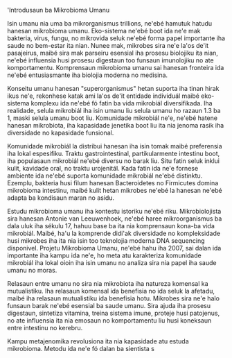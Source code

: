 'Introdusaun ba Mikrobioma Umanu

Isin umanu nia uma ba mikrorganismus trillions, ne'ebé hamutuk hatudu hanesan mikrobioma umanu. Eko-sistema ne'ebé boot ida ne'e mak bakteria, virus, fungu, no mikrovida seluk ne'ebé forma papel importante iha saude no bem-estar ita nian. Nunee mak, mikrobes sira ne'e la'os de'it pasajeirus, maibé sira mak parseiru esensial iha prosesu biolojiku ita nian, ne'ebé influensia husi prosesu digestaun too funsaun imunolojiku no ate komportamentu. Komprensaun mikrobioma umanu sai hanesan fronteira ida ne'ebé entusiasmante iha biolojia moderna no medisina.

Konseitu umanu hanesan "superorganismus" hetan suporta iha tinan hirak ikus ne'e, rekonhese katak ami la'os de'it entidade individuál maibé eko-sistema komplexu ida ne'ebé fó fatin ba vida mikrobiál diversifikada. Iha realidade, selula mikrobiál iha isin umanu liu selula umanu ho razaun 1.3 ba 1, maski selula umanu boot liu. Komunidade mikrobiál ne'e, ne'ebé hatene hanesan mikrobiota, iha kapasidade jenetika boot liu ita nia jenoma rasik iha diversidade no kapasidade funsional.

Komunidade mikrobiál la distribui hanesan iha isin tomak maibé preferensia iha lokal espesifiku. Traktu gastrointestinal, partikularmente intestinu boot, iha populasaun mikrobiál ne'ebé diversu no barak liu. Situ fatin seluk inklui kulit, kavidade oral, no traktu urojenitál. Kada fatin ida ne'e fornese ambiente ida ne'ebé suporta komunidade mikrobiál ne'ebé distinktu. Ezemplu, bakteria husi filum hanesan Bacteroidetes no Firmicutes domina mikrobioma intestinu, maibé kulit hetan mikrobes ne'ebé la hanesan ne'ebé adapta ba kondisaun maran no asidu.

Estudu mikrobioma umanu iha kontestu istoriku ne'ebé riku. Mikrobiolojista sira hanesan Antonie van Leeuwenhoek, ne'ebé haree mikroorganismus ba dala uluk iha sékulu 17, hahuu base ba ita nia komprensaun kona-ba vida mikrobiál. Maibé, ha'u la komprende didi'ak diversidade no kompleksidade husi mikrobes iha ita nia isin too teknolojia moderna DNA sequencing disponivel. Projetu Mikrobioma Umanu, ne'ebé hahu iha 2007, sai dalan ida importante iha kampu ida ne'e, ho meta atu karakteriza komunidade mikrobiál iha lokal oioin iha isin umanu no analiza sira nia papel iha saude umanu no moras.

Relasaun entre umanu no sira nia mikrobiota iha natureza komensal ka mutualistiku. Iha relasaun komensal ida benefisia no ida seluk la afetadu, maibé iha relasaun mutualistiku ida benefisia hotu. Mikrobes sira ne'e halo funsaun barak ne'ebé esensial ba saude umanu. Sira ajuda iha prosesu digestaun, sintetiza vitamina, treina sistema imune, proteje husi patojenus, no ate influensia ita nia emosaun no komportamentu liu husi koneksaun entre intestinu no kerebru.

Kampu metajenomika revolusiona ita nia kapasidade atu estuda mikrobioma. Metodu ida ne'e fó dalan ba sientista s